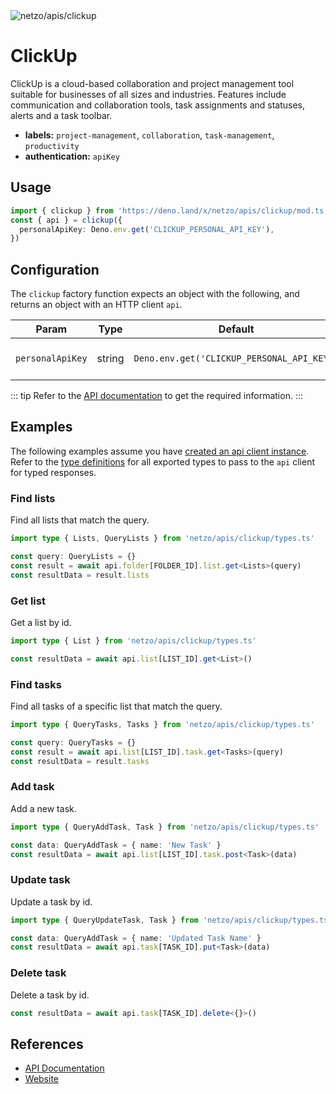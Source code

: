 <img src="https://raw.githubusercontent.com/netzo/netzo/main/assets/apis/clickup.svg" alt="netzo/apis/clickup" class="mb-5 w-75px">

# ClickUp

ClickUp is a cloud-based collaboration and project management tool suitable for businesses of all sizes and industries. Features include communication and collaboration tools, task assignments and statuses, alerts and a task toolbar.

- **labels:** `project-management`, `collaboration`, `task-management`, `productivity`
- **authentication:** `apiKey`

## Usage

```ts
import { clickup } from 'https://deno.land/x/netzo/apis/clickup/mod.ts'
const { api } = clickup({
  personalApiKey: Deno.env.get('CLICKUP_PERSONAL_API_KEY'),
})
```

## Configuration

The `clickup` factory function expects an object with the following, and returns an object with an HTTP client `api`.

| Param            | Type   | Default                                    | Description                           |
|------------------|--------|--------------------------------------------|---------------------------------------|
| `personalApiKey` | string | `Deno.env.get('CLICKUP_PERSONAL_API_KEY')` | the api key to use for authentication |

::: tip Refer to the [API documentation](https://clickup.com/api/) to get the required information.
:::

## Examples

The following examples assume you have [created an api client instance](#usage). Refer to the [type definitions](https://deno.land/x/netzo/apis/clickup/types.ts) for all exported types to pass to the `api` client for typed responses.

### Find lists

Find all lists that match the query.

```ts
import type { Lists, QueryLists } from 'netzo/apis/clickup/types.ts'

const query: QueryLists = {}
const result = await api.folder[FOLDER_ID].list.get<Lists>(query)
const resultData = result.lists
```

### Get list

Get a list by id.

```ts
import type { List } from 'netzo/apis/clickup/types.ts'

const resultData = await api.list[LIST_ID].get<List>()
```

### Find tasks

Find all tasks of a specific list that match the query.

```ts
import type { QueryTasks, Tasks } from 'netzo/apis/clickup/types.ts'

const query: QueryTasks = {}
const result = await api.list[LIST_ID].task.get<Tasks>(query)
const resultData = result.tasks
```

### Add task

Add a new task.

```ts
import type { QueryAddTask, Task } from 'netzo/apis/clickup/types.ts'

const data: QueryAddTask = { name: 'New Task' }
const resultData = await api.list[LIST_ID].task.post<Task>(data)
```

### Update task

Update a task by id.

```ts
import type { QueryUpdateTask, Task } from 'netzo/apis/clickup/types.ts'

const data: QueryAddTask = { name: 'Updated Task Name' }
const resultData = await api.task[TASK_ID].put<Task>(data)
```

### Delete task

Delete a task by id.

```ts
const resultData = await api.task[TASK_ID].delete<{}>()
```

## References

- [API Documentation](https://clickup.com/api)
- [Website](https://clickup.com)
